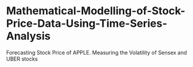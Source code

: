 # Mathematical-Modelling-of-Stock-Price-Data-Using-Time-Series-Analysis
Forecasting Stock Price of APPLE. Measuring the Volatility of Sensex and UBER stocks
